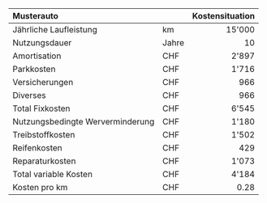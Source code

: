 | Musterauto |  | Kostensituation |
| :--- | :---  |---: |
| Jährliche Laufleistung | km | 15'000 |
| Nutzungsdauer | Jahre |10 |
| Amortisation | CHF | 2'897 |
| Parkkosten | CHF | 1'716 |
| Versicherungen | CHF | 966|
| Diverses | CHF | 966 |
| Total Fixkosten | CHF | 6'545 |
| Nutzungsbedingte Werverminderung | CHF | 1'180 |
| Treibstoffkosten | CHF | 1'502|
| Reifenkosten | CHF | 429 |
| Reparaturkosten | CHF | 1'073 |
| Total variable Kosten | CHF | 4'184 |
| Kosten pro km | CHF | 0.28 |